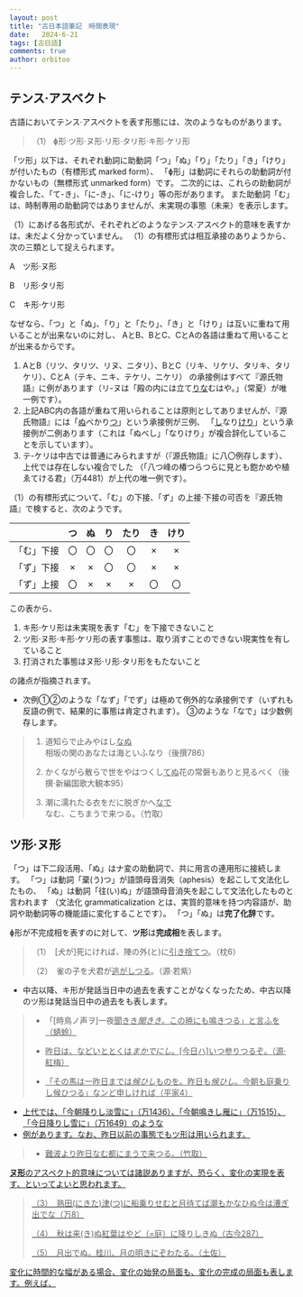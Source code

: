 ```yaml
---
layout: post
title: "古日本語筆記　時間表現"
date:   2024-6-21
tags: [古日語]
comments: true
author: orbitoo
---
```


## テンス·アスベクト

古語においてテンス·アスペクトを表す形態には、次のようなものがあります。

> （1） ɸ形·ツ形·ヌ形·リ形·タリ形·キ形·ケリ形

「ツ形」以下は、それぞれ動詞に助動詞「つ」「ぬ」「り」「たり」「き」「けり」が付いたもの（有標形式 marked form）、
「ɸ形」は動詞にそれらの助動詞が付かないもの（無標形式 unmarked form）です。
二次的には、これらの助動詞が複合した、「て-き」、「に-き」、「に-けり」等の形があります。
また助動詞「む」は、時制専用の助動詞ではありませんが、未実現の事態（未来）を表示します。

（1）にあげる各形式が、それぞれどのようなテンス·アスベクト的意味を表すかは、未だよく分かっていません。
（1）の有標形式は相互承接のありようから、次の三類として捉えられます。

A　ツ形·ヌ形

B　リ形·タリ形

C　キ形·ケリ形

なぜなら、「つ」と「ぬ」、「り」と「たり」、「き」と「けり」は互いに重ねて用いることが出来ないのに対し、
AとB、BとC、CとAの各語は重ねて用いることが出来るからです。

1. AとB（リツ、タリツ、リヌ、ニタリ）、BとC（リキ、リケリ、タリキ、タリケリ）、CとA（テキ、ニキ、テケリ、ニケリ）
の承接例はすべて『源氏物語』に例があります（リ-ヌは「殿の内には立て<u>りな</u>むはや。」（常夏）が唯一例です）。
2. 上記ABC内の各語が重ねて用いられることは原則としてありませんが、『源氏物語』には「<u>ぬ</u>べかり<u>つ</u>」という承接例が三例、
「<u>し</u>なり<u>けり</u>」という承接例が二例あります（これは「ぬべし」「なりけり」が複合辞化していることを示しています）。
3. テ-ケリは中古では普通にみられますが（『源氏物語』に八〇例存します）、上代では存在しない複合でした
（「八つ峰の椿つらつらに見とも飽かめや植ゑてける君」（万4481）が上代の唯一例です）。

（1）の有標形式について、「む」の下接、「ず」の上接·下接の可否を『源氏物語』で検すると、次のようです。

||つ|ぬ|り|たり|き|けり|
|:--:|:--:|:--:|:--:|:--:|:--:|:--:|
|「む」下接|〇|〇|〇|〇|×|×|
|「ず」下接|×|×|〇|〇|×|×|
|「ず」上接|〇|×|×|×|〇|〇|

この表から、
1. キ形·ケリ形は未実現を表す「む」を下接できないこと
2. ツ形·ヌ形·キ形·ケリ形の表す事態は、取り消すことのできない現実性を有していること
3. 打消された事態はヌ形·リ形·タリ形をもたないこと

の諸点が指摘されます。

- 次例➀➁のような「なず」「でず」は極めて例外的な承接例です（いずれも反語の例で、結果的に事態は肯定されます）。
➂のような「なで」は少数例存します。


> 1. 道知らで止みやはし<u>なぬ</u>相坂の関のあなたは海といふなり（後撰786）
> 
> 2. かくながら散らで世をやはつくし<u>てぬ</u>花の常磐もありと見るべく（後撰·新編国歌大観本95）
>
> 3. 潮に濡れたる衣をだに脱ぎかへ<u>なで</u>なむ、こちまうで来つる。（竹取）

## ツ形·ヌ形

「つ」は下二段活用、「ぬ」はナ変の助動詞で、共に用言の連用形に接続します。
「つ」は動詞「棄(う)つ」が語頭母音消失（aphesis）を起こして文法化したもの、
「ぬ」は動詞「往(い)ぬ」が語頭母音消失を起こして文法化したものと言われます
（文法化 grammaticalization とは、実質的意味を持つ内容語が、助詞や助動詞等の機能語に変化することです）。
「つ」「ぬ」は**完了化辞**です。

ɸ形が不完成相を表すのに対して、**ツ形**は**完成相**を表します。

> （1）　\[犬が\]死にければ、陣の外(と)に<u>引き捨てつ</u>。（枕6）
> 
> （2）　雀の子を犬君が<u>逃がしつる</u>。（源·若紫）

- 中古以降、キ形が発話当日中の過去を表すことがなくなったため、中古以降のツ形は発話当日中の過去をも表します。

> - 「\[時鳥ノ声ヲ\]一夜<u>聞きき*聞きき*。この暁にも<u>鳴きつる</u>」と言ふを（蜻蛉）
>
> - 昨日は、などいととくは*まかでにし*。\[今日ハ\]いつ<u>参りつる</u>ぞ。（源·紅梅）
>
> - 「その馬は一昨日までは*候ひし*ものを。昨日も*候ひし*。今朝も庭乗りし<u>候ひつる</u>」なンど申しければ（平家4）

- 上代では、「今朝<u>降りし</u>淡雪に」（万1436）、「今朝<u>鳴きし</u>雁に」（万1515）、「今日<u>降りし</u>雪に」（万1649）のような
- 例があります。なお、昨日以前の事態でもツ形は用いられます。

> - 難波より昨日なむ都にまうで<u>来つる</u>。（竹取）

**ヌ形**のアスペクト的意味については諸説ありますが、恐らく、変化の実現を表す、といってよいと思われます。

> （3）　熟田(にきた)津(つ)に船乗りせむと月待てば潮も<u>かなひぬ</u>今は漕ぎ出でな（万8）
>
> （4）　秋は<u>来(き)ぬ</u>紅葉はやど（=庭）に<u>降りしきぬ</u>（古今287）
>
> （5）　月<u>出でぬ</u>。桂川、月の明きにぞわたる。（土佐）

変化に時間的な幅がある場合、変化の始発の局面も、変化の完成の局面も表します。例えば、

